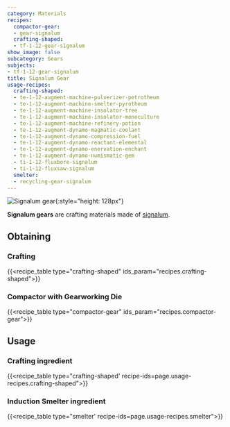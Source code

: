 ```yaml
---
category: Materials
recipes:
  compactor-gear:
  - gear-signalum
  crafting-shaped:
  - tf-1-12-gear-signalum
show_image: false
subcategory: Gears
subjects:
- tf-1-12-gear-signalum
title: Signalum Gear
usage-recipes:
  crafting-shaped:
  - te-1-12-augment-machine-pulverizer-petrotheum
  - te-1-12-augment-machine-smelter-pyrotheum
  - te-1-12-augment-machine-insolator-tree
  - te-1-12-augment-machine-insolator-monoculture
  - te-1-12-augment-machine-refinery-potion
  - te-1-12-augment-dynamo-magmatic-coolant
  - te-1-12-augment-dynamo-compression-fuel
  - te-1-12-augment-dynamo-reactant-elemental
  - te-1-12-augment-dynamo-enervation-enchant
  - te-1-12-augment-dynamo-numismatic-gem
  - ti-1-12-fluxbore-signalum
  - ti-1-12-fluxsaw-signalum
  smelter:
  - recycling-gear-signalum
---
```


![Signalum gear](/images/docs/1.12/thermal-foundation/gear-signalum.png){:style="height: 128px"}


**Signalum gears** are crafting materials made of
[signalum](../signalum-ingot/).


Obtaining
---------

### Crafting
{{<recipe_table type="crafting-shaped" ids_param="recipes.crafting-shaped">}}

### Compactor with Gearworking Die
{{<recipe_table type="compactor-gear" ids_param="recipes.compactor-gear">}}


Usage
-----

### Crafting ingredient
{{<recipe_table type="crafting-shaped' recipe-ids=page.usage-recipes.crafting-shaped">}}

### Induction Smelter ingredient
{{<recipe_table type="smelter' recipe-ids=page.usage-recipes.smelter">}}
